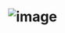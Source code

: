# ![image](https://user-images.githubusercontent.com/113889600/228620468-42b4ff88-1429-4ab6-bf56-7c08b84cdba3.png)
